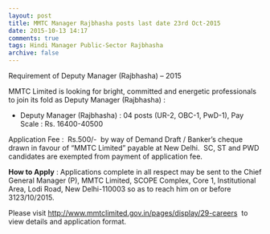 ```yaml
---
layout: post
title: MMTC Manager Rajbhasha posts last date 23rd Oct-2015   
date: 2015-10-13 14:17
comments: true
tags: Hindi Manager Public-Sector Rajbhasha 
archive: false
---
```

Requirement of Deputy Manager (Rajbhasha) – 2015 

MMTC Limited is looking for bright, committed and energetic professionals to join its fold as Deputy Manager (Rajbhasha) : 

- Deputy Manager (Rajbhasha) : 04 posts (UR-2, OBC-1, PwD-1), Pay Scale : Rs. 16400-40500 

Application Fee :  Rs.500/-  by way of Demand Draft / Banker’s cheque drawn in favour of “MMTC Limited” payable at New Delhi.  SC, ST and PWD candidates are exempted from payment of application fee.

**How to Apply** : Applications complete in all respect may be sent to the Chief General Manager (P), MMTC Limited, SCOPE Complex, Core 1, Institutional Area, Lodi Road, New Delhi-110003 so as to reach him on or before 3123/10/2015.

Please visit <http://www.mmtclimited.gov.in/pages/display/29-careers>  to view details and application format.



